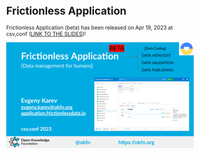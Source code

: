 # Frictionless Application

Frictionless Application (beta) has been released on Apr 19, 2023 at csv,conf ([LINK TO THE SLIDES](https://docs.google.com/presentation/d/1VEVBCnxAouNXA0jEcyCjrXtx2R_t-QmFzSZCp3UlqD8))!

[![CSVCONF](/assets/csvconf.png)](https://docs.google.com/presentation/d/1VEVBCnxAouNXA0jEcyCjrXtx2R_t-QmFzSZCp3UlqD8)

